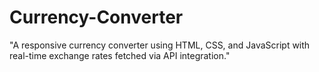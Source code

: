 # Currency-Converter
"A responsive currency converter using HTML, CSS, and JavaScript with real-time exchange rates fetched via API integration."
